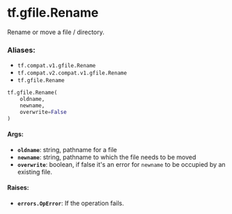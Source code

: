 <div itemscope itemtype="http://developers.google.com/ReferenceObject">
<meta itemprop="name" content="tf.gfile.Rename" />
<meta itemprop="path" content="Stable" />
</div>

# tf.gfile.Rename

Rename or move a file / directory.

### Aliases:

* `tf.compat.v1.gfile.Rename`
* `tf.compat.v2.compat.v1.gfile.Rename`
* `tf.gfile.Rename`

``` python
tf.gfile.Rename(
    oldname,
    newname,
    overwrite=False
)
```

<!-- Placeholder for "Used in" -->


#### Args:


* <b>`oldname`</b>: string, pathname for a file
* <b>`newname`</b>: string, pathname to which the file needs to be moved
* <b>`overwrite`</b>: boolean, if false it's an error for `newname` to be occupied by
  an existing file.


#### Raises:


* <b>`errors.OpError`</b>: If the operation fails.